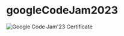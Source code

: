 # googleCodeJam2023
<img src="https://drive.google.com/uc?export=view&id=1T-2IJ99IQKwVZeJ0jWDMPlT45fqgPWYs" alt="Google Code Jam'23 Certificate">
